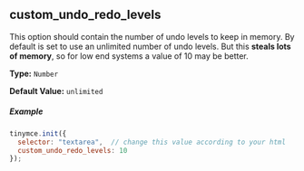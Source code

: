 
## custom_undo_redo_levels

This option should contain the number of undo levels to keep in memory. By default is set to use an unlimited number of undo levels. But this **steals lots of memory**, so for low end systems a value of 10 may be better.

**Type:** `Number`

**Default Value:** `unlimited`

##### Example

```js
tinymce.init({
  selector: "textarea",  // change this value according to your html
  custom_undo_redo_levels: 10
});
```
